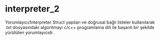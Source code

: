 # interpreter_2
Yorumlayıcı/Interpreter
Struct yapıları ve doğrusal bağlı listeler kullanılarak .txt dosyasındaki algoritmayı c/c++ programlama dili ile başarılı bir şekilde yürütülen yorumlayıcıdr.
